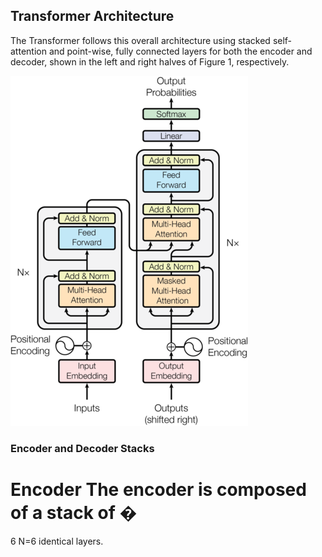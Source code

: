 ## Transformer Architecture

The Transformer follows this overall architecture using stacked self-attention and point-wise, fully connected layers for both the encoder and decoder, shown in the left and right halves of Figure 1, respectively.

<img src="../transf.png" />

### Encoder and Decoder Stacks
Encoder
The encoder is composed of a stack of 
�
=
6
N=6 identical layers.
